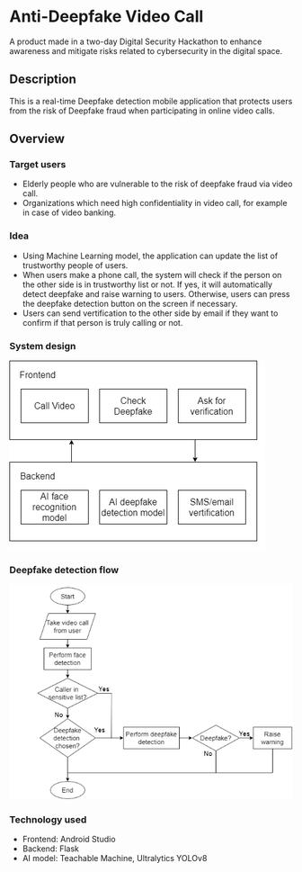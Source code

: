 # Anti-Deepfake Video Call

A product made in a two-day Digital Security Hackathon to enhance awareness and mitigate risks related to cybersecurity in the digital space.

## Description

This is a real-time Deepfake detection mobile application that protects users from the risk of Deepfake fraud when participating in
online video calls.

## Overview

### Target users

* Elderly people who are vulnerable to the risk of deepfake fraud via video call.
* Organizations which need high confidentiality in video call, for example in case of video banking.

### Idea

* Using Machine Learning model, the application can update the list of trustworthy people of users.
* When users make a phone call, the system will check if the person on the other side is in trustworthy list or not. If yes, it will automatically detect deepfake and raise warning to users. Otherwise, users can press the deepfake detection button on the screen if necessary.
* Users can send vertification to the other side by email if they want to confirm if that person is truly calling or not.

### System design

![Design](architecture.png)

### Deepfake detection flow
![Deepfake](flowchart.png)

### Technology used

* Frontend: Android Studio
* Backend: Flask
* AI model: Teachable Machine, Ultralytics YOLOv8
